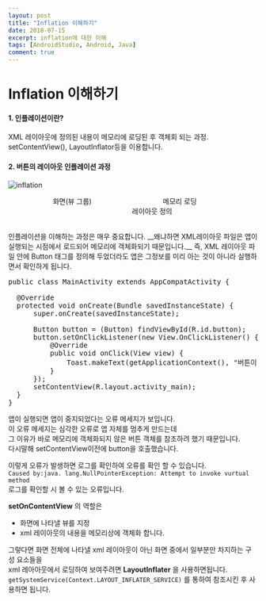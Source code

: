 ```yaml
---
layout: post
title: "Inflation 이해하기"
date: 2018-07-15
excerpt: inflation에 대한 이해
tags: [AndroidStudio, Android, Java]
comment: true
---
```


# Inflation 이해하기

#### 1. 인플레이션이란?
XML 레이아웃에 정의된 내용이 메모리에 로딩된 후 객체회 되는 과정. setContentView(), LayoutInflator등을 이용합니다.

#### 2. 버튼의 레이아웃 인플레이션 과정

![inflation](https://user-images.githubusercontent.com/35494666/42735255-a9f746ce-888b-11e8-91df-92dbc1981d46.png)

<figure class="third">
	<figcaption> &emsp; &emsp;&emsp; 화면(뷰 그룹)&emsp;&emsp;&emsp;&nbsp;&emsp;&emsp;&emsp;&emsp;&emsp;&emsp;&emsp;메모리 로딩 &emsp;&emsp;&emsp;&emsp;&emsp;&emsp;&emsp;&emsp;&emsp;&emsp;&emsp;&emsp;&emsp;&emsp;&emsp;레이아웃 정의</figcaption>
</figure>
<br>
인플레이션을 이해하는 과정은 매우 중요합니다.        
__왜냐하면 XML레이아웃 파일은 앱이 실행되는 시점에서 로드되어 메모리에 객체화되기 때문입니다.__               
즉, XML 레이아웃 파일 안에 Button 태그를 정의해 두었더라도 앱은 그정보를 미리 아는 것이 아니라 실행하면서 확인하게 됩니다.       

<pre>
public class MainActivity extends AppCompatActivity {

  @Override
  protected void onCreate(Bundle savedInstanceState) {
      super.onCreate(savedInstanceState);

      Button button = (Button) findViewById(R.id.button);
      button.setOnClickListener(new View.OnClickListener() {
          @Override
          public void onClick(View view) {
              Toast.makeText(getApplicationContext(), "버튼이 눌렸어요.", Toast.LENGTH_LONG).show();
          }
      });
      setContentView(R.layout.activity_main);
  }
}
</pre>

앱이 실행되면 앱이 중지되었다는 오류 메세지가 보입니다.   
이 오류 메세지는 심각한 오류로 앱 자체를 멈추게 만드는데      
그 이유가 바로 메모리에 객체화되지 않은 버튼 객체를 참조하려 했기 때문입니다.    
다시말해 setContentView이전에 button을 호출했습니다.     

이렇게 오류가 발생하면 로그를 확인하여 오류를 확인 할 수 있습니다.   
```Caused by:java. lang.NullPointerException: Attempt to invoke vurtual method```   
로그를 확인할 시 볼 수 있는 오류입니다.   

__setOnContentView__ 의 역할은 
- 화면에 나타낼 뷰를 지정
- xml 레이아웃의 내용을 메모리상에 객체화 합니다.

그렇다면 화면 전체에 나타낼 xml 레이아웃이 아닌 화면 중에서 일부분만 차지하는 구성 요소들을     
xml 레아아웃에서 로딩하여 보여주려면 __LayoutInflater__ 을 사용하면됩니다.     
```getSystemService(Context.LAYOUT_INFLATER_SERVICE)``` 
를 통하여 참조시킨 후 사용하면 됩니다.

